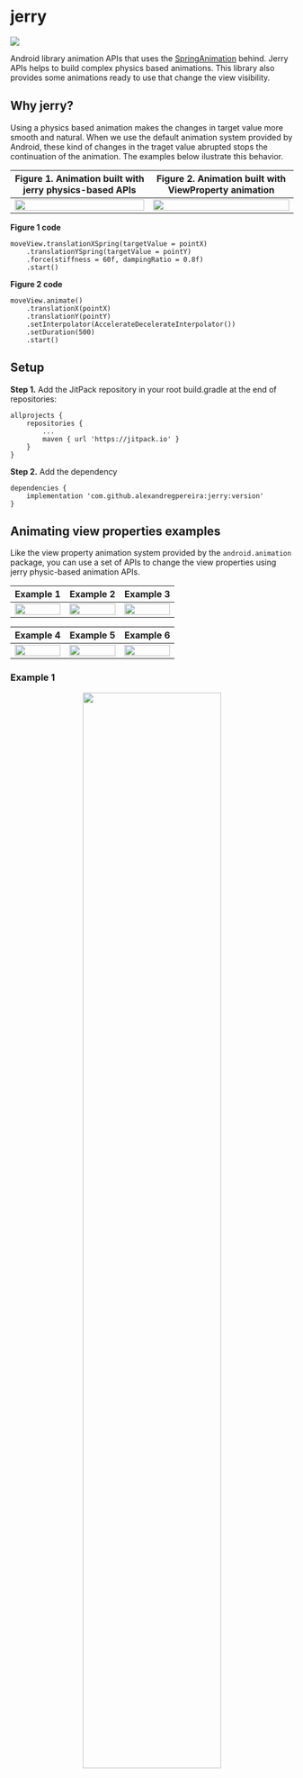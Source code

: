 # jerry
[![](https://jitpack.io/v/alexandregpereira/jerry.svg)](https://jitpack.io/#alexandregpereira/jerry)

Android library animation APIs that uses the [SpringAnimation](https://developer.android.com/guide/topics/graphics/spring-animation) behind. Jerry APIs helps to build complex physics based animations. This library also provides some animations ready to use that change the view visibility.

## Why jerry?
Using a physics based animation makes the changes in target value more smooth and natural. When we use the default animation system provided by Android, these kind of changes in the traget value abrupted stops the continuation of the animation. The examples below ilustrate this behavior.

**Figure 1.** Animation built with jerry physics-based APIs | **Figure 2.** Animation built with ViewProperty animation
-|-
<img src="media/spring-animation-example.gif" width="100%"> | <img src="media/normal-animation-example.gif" width="100%">

**Figure 1 code**
```
moveView.translationXSpring(targetValue = pointX)
    .translationYSpring(targetValue = pointY)
    .force(stiffness = 60f, dampingRatio = 0.8f)
    .start()
```
**Figure 2 code**
```
moveView.animate()
    .translationX(pointX)
    .translationY(pointY)
    .setInterpolator(AccelerateDecelerateInterpolator())
    .setDuration(500)
    .start()
```

## Setup
**Step 1.** Add the JitPack repository in your root build.gradle at the end of repositories:
```
allprojects {
    repositories {
        ...
        maven { url 'https://jitpack.io' }
    }
}
```
**Step 2.** Add the dependency
```
dependencies {
    implementation 'com.github.alexandregpereira:jerry:version'
}
```

## Animating view properties examples
Like the view property animation system provided by the `android.animation` package, you can use a set of APIs to change the view properties using jerry physic-based animation APIs.

Example 1 | Example 2 | Example 3
-|-|-
<img src="media/scale-animation.gif" width="100%"> | <img src="media/ping-pong-animation.gif" width="100%"> | <img src="media/rotate-animation.gif" width="100%">


Example 4 | Example 5 | Example 6
-|-|-
<img src="media/translate-scale-animation.gif" width="100%"> | <img src="media/spring-animation.gif" width="100%"> | <img src="media/ping-pong-spring-animation.gif" width="100%"> 

### Example 1

<p align="center">
  <img src="media/scale-animation.gif" width="70%">
</p>

```
view.scaleXSpring(targetValue = 0.3f)
    .scaleYSpring(targetValue = 0.3f)
    .start()
```

### Example 2

<p align="center">
  <img src="media/ping-pong-animation.gif" width="70%">
</p>

```
view.apply {
    scaleXSpring(targetValue = 0.6f)
        .scaleYSpring(targetValue = 0.6f)
        .after(
            scaleXSpring(targetValue = 1f)
                .scaleYSpring(
                    targetValue = 1f,
                )
                .force(dampingRatio = 0.15f)
        )
        .start()
}
```

### Example 3

<p align="center">
  <img src="media/rotate-animation.gif" width="70%">
</p>

```
view.rotationSpring(targetValue = 180f)
    .start()
```

### Example 4

<p align="center">
  <img src="media/translate-scale-animation.gif" width="70%">
</p>

```
view.apply {
    scaleXSpring(targetValue = 0.3f)
        .scaleYSpring(targetValue = 0.3f)
        .force(stiffness = 200f, dampingRatio = 0.7f)
        .translationXSpring(targetValue = screenSize - width.toFloat() * 0.7f)
        .lastForce(stiffness = 30f)
        .start()
}
```

### Example 5

<p align="center">
  <img src="media/spring-animation.gif" width="70%">
</p>

```
view.apply {
    translationXSpring(targetValue = screenSize - width.toFloat())
        .force(stiffness = 200f)
        .after(
            translationXSpring(targetValue = 0f)
                .force(dampingRatio = 0.5f)
        )
        .start()
}
```

### Example 6

<p align="center">
  <img src="media/ping-pong-spring-animation.gif" width="70%"> 
</p>

```
view.apply {
    pivotX = width.toFloat()
    translationXSpring(targetValue = screenSize - width.toFloat())
        .force(stiffness = 1000f)
        .scaleXSpring(targetValue = 0.6f)
        .lastForce(stiffness = 50f)
        .after(
            scaleXSpring(targetValue = 1f)
                .after(
                    translationXSpring(targetValue = screenSize * 0.2f)
                        .force(dampingRatio = 0.3f)
                )
        )
        .start()
}
```

## Changing view visibility using animation examples
This library also provides some animations ready to use that change the view visibility.

### Expandable animation
<p align="center">
    <img src="media/expandable-animation.gif" width="50%">
</p>

```
// Expandable height
view.goneCollapseHeight()
// or
view.visibleOrGoneExpandableHeight(visible = false)

view.visibleExpandHeight()
// or
view.visibleOrGoneExpandableHeight(visible = true)

// Expandable width
view.goneCollapseWidth()
// or
view.visibleOrGoneExpandableWidth(visible = false)

view.visibleExpandWidth()
// or
view.visibleOrGoneExpandableWidth(visible = true)
```

### Fade animation
<p align="center">
    <img src="media/fade-animation.gif" width="50%">
</p>

```
// Fade text change
textView.setTextFadeSpring(text = "some text")

// Fade out
view.goneFadeOut()
// or
view.visibleOrGoneFade(visible = false)

// Fade in
view.visibleFadeIn()
// or
view.visibleOrGoneFade(visible = true)
```

### Expandable Fading
<p align="center">
    <img src="media/expandable-fading-animation.gif" width="50%">
</p>

```
// Expandable height
view.goneCollapseHeightFadeOut()
// or
view.visibleOrGoneExpandableHeightFade(visible = false)

view.visibleExpandHeightFadeIn()
// or
view.visibleOrGoneExpandableHeightFade(visible = true)

// Expandable width
view.goneCollapseWidthFadeOut()
// or
view.visibleOrGoneExpandableWidthFade(visible = false)

view.visibleExpandWidthFadeIn()
// or
view.visibleOrGoneExpandableWidthFade(visible = true)
```

## RecyclerView ItemAnimator
The class `BaseItemAnimator` provides the base of a custom `ItemAnimator` implementation. Overrides the methods `preAnimateAdd`, `startRemoveAnimation`, `startAddAnimation`, `startOldHolderChangeAnimation`, `startNewHolderChangeAnimation` or `startMoveAnimation` when you want to change any default animation. You can follow the `ElevationSpringItemAnimator` class in this repository as example.

### ElevationSpringItemAnimator
The `ElevationSpringItemAnimator` resolves an animation problem post `LOLLIPOP` when we use a view with elevation in a RecyclerView with the default animations (`DefaultItemAnimator`). With default animations, the shadown behind the view appears when fade animation starts. The `ElevationSpringItemAnimator` overrides the default animations, adding the spring animations, and animating the elevation too. The examples below ilustrate this.

ElevationSpringItemAnimator | DefaultItemAnimator
-|-
<img src="media/new-list-animator.gif" width="100%"> | <img src="media/old-list-animator.gif" width="100%">

Grid - ElevationSpringItemAnimator | Grid - DefaultItemAnimator
-|-
<img src="media/new-grid-animator.gif" width="100%"> | <img src="media/old-grid-animator.gif" width="100%">

```
if (Build.VERSION.SDK_INT >= Build.VERSION_CODES.LOLLIPOP) {
    recyclerView.itemAnimator = ElevationSpringItemAnimator()
}
```

## Sample App
Check more examples on the sample app in this repository.

## Licence
    MIT License

    Copyright (c) 2020 Alexandre Gomes Pereira

    Permission is hereby granted, free of charge, to any person obtaining a copy
    of this software and associated documentation files (the "Software"), to deal
    in the Software without restriction, including without limitation the rights
    to use, copy, modify, merge, publish, distribute, sublicense, and/or sell
    copies of the Software, and to permit persons to whom the Software is
    furnished to do so, subject to the following conditions:

    The above copyright notice and this permission notice shall be included in all
    copies or substantial portions of the Software.

    THE SOFTWARE IS PROVIDED "AS IS", WITHOUT WARRANTY OF ANY KIND, EXPRESS OR
    IMPLIED, INCLUDING BUT NOT LIMITED TO THE WARRANTIES OF MERCHANTABILITY,
    FITNESS FOR A PARTICULAR PURPOSE AND NONINFRINGEMENT. IN NO EVENT SHALL THE
    AUTHORS OR COPYRIGHT HOLDERS BE LIABLE FOR ANY CLAIM, DAMAGES OR OTHER
    LIABILITY, WHETHER IN AN ACTION OF CONTRACT, TORT OR OTHERWISE, ARISING FROM,
    OUT OF OR IN CONNECTION WITH THE SOFTWARE OR THE USE OR OTHER DEALINGS IN THE
    SOFTWARE.
